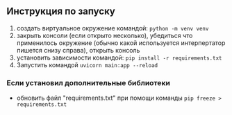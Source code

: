 ## Инструкция по запуску ##

1. создать виртуальное окружение командой: ```python -m venv venv```
2. закрыть консоли (если открыто несколько), убедиться что применилось окружение (обычно какой используется интерпертатор пишется снизу справа), открыть консоль 
3. установить зависимости командой: ```pip install -r requirements.txt```
4. Запустить командой ```uvicorn main:app --reload ```

### Если установил дополнительные библиотеки ###
- обновить файл "requirements.txt" при помощи команды ```pip freeze > requirements.txt```